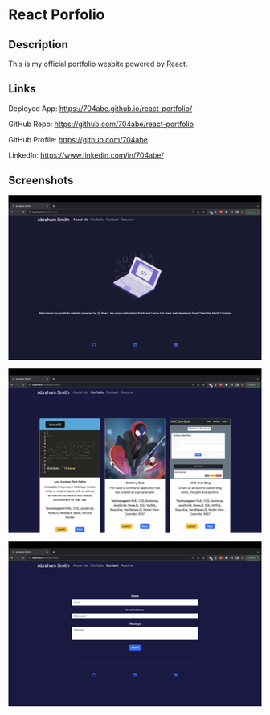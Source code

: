 # React Porfolio

## Description

This is my official portfolio wesbite powered by React. 

## Links 

Deployed App: https://704abe.github.io/react-portfolio/

GitHub Repo: https://github.com/704abe/react-portfolio

GitHub Profile: https://github.com/704abe

LinkedIn: https://www.linkedin.com/in/704abe/

## Screenshots

![About Me](./src/assets/Screen%20Shot%202022-11-13%20at%2012.23.05%20PM.png "About Me")

![Portfolio](./src/assets/Screen%20Shot%202022-11-13%20at%2012.23.14%20PM.png "Portfolio")

![Contact Me](./src/assets/Screen%20Shot%202022-11-13%20at%2012.23.21%20PM.png "Contact Me")
 